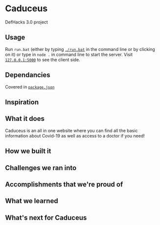 # Caduceus
DefHacks 3.0 project

## Usage
Run `run.bat` (either by typing [`./run.bat`](./run.bat) in the command line or by clicking on it) or type in `node .` in command line to start the server. Visit [`127.0.0.1:5000`](https://127.0.0.1:5000) to see the client side.

## Dependancies
Covered in [`package.json`](./package.json)

## Inspiration

## What it does
Caduceus is an all in one website where you can find all the basic information about Covid-19 as well as access to a doctor if you need!

## How we built it

## Challenges we ran into

## Accomplishments that we're proud of

## What we learned

## What's next for Caduceus

